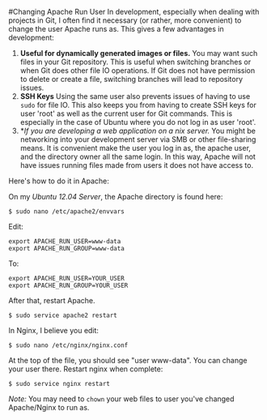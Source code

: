 <!-- Date: April 30, 2012 -->
#Changing Apache Run User
In development, especially when dealing with projects in Git, I often find it necessary (or rather, more convenient) to change the user Apache runs as. This gives a few advantages in development:

1. **Useful for dynamically generated images or files.**
You may want such files in your Git repository. This is useful when switching branches or when Git does other file IO operations. If Git does not have permission to delete or create a file, switching branches will lead to repository issues.
2. **SSH Keys**
Using the same user also prevents issues of having to use `sudo` for file IO. This also keeps you from having to create SSH keys for user 'root' as well as the current user for Git commands. This is especially in the case of Ubuntu where you do not log in as user 'root'.
3. **If you are developing a web application on a *nix server.**
You might be networking into your development server via SMB or other file-sharing means. It is convenient make the user you log in as, the apache user, and the directory owner all the same login. In this way, Apache will not have issues running files made from users it does not have access to.

Here's how to do it in Apache:

On my *Ubuntu 12.04 Server*, the Apache directory is found here:

	$ sudo nano /etc/apache2/envvars
	
Edit:

	export APACHE_RUN_USER=www-data
	export APACHE_RUN_GROUP=www-data
To:

	export APACHE_RUN_USER=YOUR_USER
	export APACHE_RUN_GROUP=YOUR_USER

After that, restart Apache.

	$ sudo service apache2 restart

In Nginx, I believe you edit:

	$ sudo nano /etc/nginx/nginx.conf

At the top of the file, you should see "user www-data". You can change your user there. Restart nginx when complete:
	
	$ sudo service nginx restart

*Note:* You may need to `chown` your web files to user you've changed Apache/Nginx to run as.